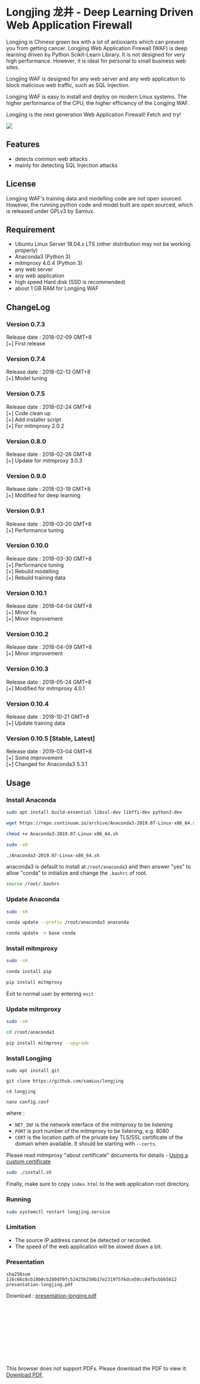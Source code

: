 # **Longjing 龙井 - Deep Learning Driven Web Application Firewall**

Longjing is Chinese green tea with a lot of antioxiants which can prevent you from getting cancer. Longjing Web Application Firewall (WAF) is deep learning driven by Python Scikit-Learn Library.  It is not designed for very high performance.  However, it is ideal for personal to small business web sites.

Longjing WAF is designed for any web server and any web application to block malicious web traffic, such as SQL Injection.

Longjing WAF is easy to install and deploy on modern Linux systems. The higher performance of the CPU, the higher efficiency of the Longjing WAF.

Longjing is the next generation Web Application Firewall! Fetch and try!

[![](https://img.youtube.com/vi/7ugn1bw4ZTA/0.jpg)](https://www.youtube.com/watch?v=7ugn1bw4ZTA)

## Features 

- detects common web attacks
- mainly for detecting SQL Injection attacks

## License

Longjing WAF's training data and modelling code are not open sourced.  However, the running python code and model built are open sourced, which is released under GPLv3 by Samiux.

## Requirement

- Ubuntu Linux Server 18.04.x LTS (other distribution may not be working properly)  
- Anaconda3 (Python 3)  
- mitmproxy 4.0.4 (Python 3)  
- any web server  
- any web application  
- high speed Hard disk (SSD is recommended)  
- about 1 GB RAM for Longjing WAF  

## ChangeLog

### Version 0.7.3  
Release date : 2018-02-09 GMT+8  
[+] First release  

### Version 0.7.4  
Release date : 2018-02-13 GMT+8  
[+] Model tuning  

### Version 0.7.5  
Release date : 2018-02-24 GMT+8  
[+] Code clean up  
[+] Add installer script  
[+] For mitmproxy 2.0.2  

### Version 0.8.0
Release date : 2018-02-26 GMT+8  
[+] Update for mitmproxy 3.0.3  

### Version 0.9.0
Release date : 2018-03-19 GMT+8  
[+] Modified for deep learning  

### Version 0.9.1
Release date : 2018-03-20 GMT+8  
[+] Performance tuning  

### Version 0.10.0
Release date : 2018-03-30 GMT+8  
[+] Performance tuning  
[+] Rebuild modelling  
[+] Rebuild training data  

### Version 0.10.1
Release date : 2018-04-04 GMT+8  
[+] Minor fix  
[+] Minor improvement  

### Version 0.10.2
Release date : 2018-04-09 GMT+8  
[+] Minor improvement  

### Version 0.10.3
Release date : 2018-05-24 GMT+8  
[+] Modified for mitmproxy 4.0.1  

### Version 0.10.4
Release date : 2018-10-21 GMT+8  
[+] Update training data  

### Version 0.10.5 [Stable, Latest]
Release date : 2019-03-04 GMT+8  
[+] Some improvement  
[+] Changed for Anaconda3 5.3.1  

## Usage

### Install Anaconda

```bash
sudo apt install build-essential libssl-dev libffi-dev python3-dev

wget https://repo.continuum.io/archive/Anaconda3-2019.07-Linux-x86_64.sh

chmod +x Anaconda3-2019.07-Linux-x86_64.sh

sudo -sH

./Anaconda3-2019.07-Linux-x86_64.sh
```

anaconda3 is default to install at ```/root/anaconda3``` and then answer "yes" to allow "conda" to initialize and change the ```.bashrc``` of root.

```bash
source /root/.bashrc
```

### Update Anaconda

```bash
sudo -sH

conda update --prefix /root/anaconda3 anaconda

conda update -n base conda
```

### Install mitmproxy

```bash
sudo -sH

conda install pip

pip install mitmproxy
```

Exit to normal user by entering ```exit```

### Update mitmproxy

```bash
sudo -sH

cd /root/anaconda3

pip install mitmproxy --upgrade
```

### Install Longjing

```
sudo apt install git

git clone https://github.com/samiux/longjing

cd longjing

nano config.conf
```

where :
- ```NET_INF``` is the network interface of the mitmproxy to be listening
- ```PORT``` is port number of the mitmproxy to be listening, e.g. 8080
- ```CERT``` is the location path of the private key TLS/SSL certificate of the domain when available.  It should be starting with ```--certs```.

Please read mitmproxy "about certificate" documents for details - [Using a custom certificate](https://mitmproxy.org/docs/latest/concepts-certificates/)

```bash
sudo ./install.sh
```

Finally, make sure to copy ```index.html``` to the web application root directory.

### Running

```bash
sudo systemctl restart longjing.service
```

### Limitation

- The source IP address cannot be detected or recorded.
- The speed of the web application will be slowed down a bit.

### Presentation

```sha256sum 116c66c8cb18b0cb280df0fc52425b250b17e231975f6dce50cc04fbcbbb5612  presentation-longjing.pdf```

Download : [presentation-longing.pdf](https://github.com/samiux/samiux.github.io/raw/master/pdf/presentation-longjing.pdf)

<object data="https://github.com/samiux/samiux.github.io/raw/master/pdf/presentation-longjing.pdf" type="application/pdf" width="900px" height="700px">
    <embed src="https://github.com/samiux/samiux.github.io/raw/master/pdf/presentation-longjing.pdf">
        <p>This browser does not support PDFs. Please download the PDF to view it: <a href="https://github.com/samiux/samiux.github.io/raw/master/pdf/presentation-longjing.pdf">Download PDF</a>.</p>
</object>
